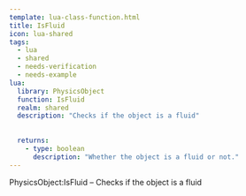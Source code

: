 ```yaml
---
template: lua-class-function.html
title: IsFluid
icon: lua-shared
tags:
  - lua
  - shared
  - needs-verification
  - needs-example
lua:
  library: PhysicsObject
  function: IsFluid
  realm: shared
  description: "Checks if the object is a fluid"
  
  
  returns:
    - type: boolean
      description: "Whether the object is a fluid or not."
---
```


<div class="lua__search__keywords">
PhysicsObject:IsFluid &#x2013; Checks if the object is a fluid
</div>

